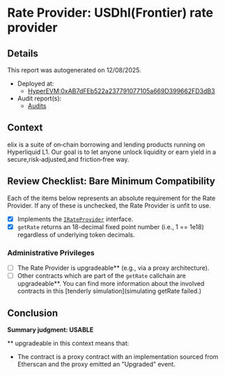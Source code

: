 
# Rate Provider: USDhl(Frontier) rate provider

## Details
This report was autogenerated on 12/08/2025.

- Deployed at:
    - [HyperEVM:0xAB7dFEb522a237791077105a669D399662FD3dB3](https://hyperevmscan.io/address/0xAB7dFEb522a237791077105a669D399662FD3dB3)
- Audit report(s):
    - [Audits](https://usefelix.gitbook.io/docs/advanced/smart-contract-audits)

## Context
elix is a suite of on‑chain borrowing and lending products running on Hyperliquid L1. Our goal is to let anyone unlock liquidity or earn yield in a secure,risk‑adjusted,and friction‑free way.

## Review Checklist: Bare Minimum Compatibility
Each of the items below represents an absolute requirement for the Rate Provider. If any of these is unchecked, the Rate Provider is unfit to use.

- [x] Implements the [`IRateProvider`](https://github.com/balancer/balancer-v2-monorepo/blob/bc3b3fee6e13e01d2efe610ed8118fdb74dfc1f2/pkg/interfaces/contracts/pool-utils/IRateProvider.sol) interface.
- [x] `getRate` returns an 18-decimal fixed point number (i.e., 1 == 1e18) regardless of underlying token decimals.

### Administrative Privileges
- [ ] The Rate Provider is upgradeable** (e.g., via a proxy architecture).
- [ ] Other contracts which are part of the `getRate` callchain are upgradeable**. You can find more information
   about the involved contracts in this [tenderly simulation](simulating getRate failed.)

## Conclusion
**Summary judgment: USABLE**

** upgradeable in this context means that:
- The contract is a proxy contract with an implementation sourced from Etherscan and the proxy emitted an "Upgraded" event.
    

